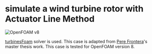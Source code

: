 # simulate a wind turbine rotor with Actuator Line Method

![OpenFOAM v8](https://img.shields.io/badge/OpenFOAM-v8-brightgreen.svg)

[turbinesFoam](https://github.com/turbinesFoam/turbinesFoam) solver is used. This case is adapted from [Pere Frontera](https://github.com/fronterapp/thesis-FloatingTurbin)'s master thesis work. This case is tested for OpenFOAM version 8.



